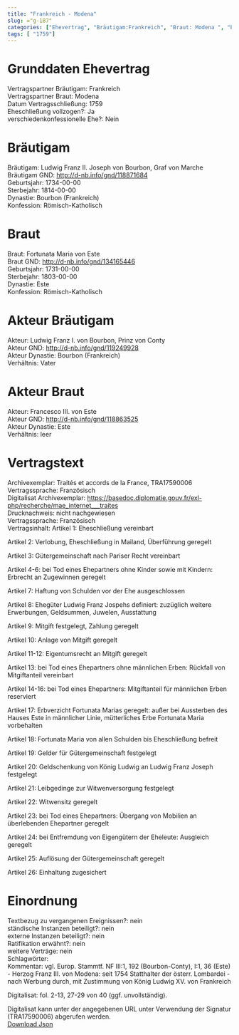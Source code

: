 ```yaml
---
title: "Frankreich - Modena"
slug: ="g-187"
categories: ["Ehevertrag", "Bräutigam:Frankreich", "Braut: Modena ", "Eheschließung vollzogen?:Ja", "verschiedenkonfessionelle Ehe?:Nein", "Dynastie Bräutigam:Bourbon (Frankreich)", "Akteur Bräutigam:Ludwig Franz I. von Bourbon, Prinz von Conty", "Akteur Braut:Francesco III. von Este", "Textbezug?:nein", "Ständisch?:nein", "Ratifikation?:nein", "Sonstiges?:nein", "Bräutigam:Frankreich", "Braut: Modena "]
tags: [ "1759"]
---
```

<!--more-->

# Grunddaten Ehevertrag

Vertragspartner Bräutigam: Frankreich<br>
Vertragspartner Braut: Modena <br>
Datum Vertragsschließung: 1759<br>
Eheschließung vollzogen?: Ja<br>
verschiedenkonfessionelle Ehe?: Nein<br>
# Bräutigam

Bräutigam: Ludwig Franz II. Joseph von Bourbon, Graf von Marche<br>
Bräutigam GND: http://d-nb.info/gnd/118871684<br>
Geburtsjahr: 1734-00-00<br>
Sterbejahr: 1814-00-00<br>
Dynastie: Bourbon (Frankreich)<br>
Konfession: Römisch-Katholisch<br>
# Braut

Braut: Fortunata Maria von Este<br>
Braut GND: http://d-nb.info/gnd/134165446<br>
Geburtsjahr: 1731-00-00<br>
Sterbejahr: 1803-00-00<br>
Dynastie: Este<br>
Konfession: Römisch-Katholisch<br>
# Akteur Bräutigam

Akteur: Ludwig Franz I. von Bourbon, Prinz von Conty<br>
Akteur GND: http://d-nb.info/gnd/119249928<br>
Akteur Dynastie: Bourbon (Frankreich)<br>
Verhältnis: Vater<br>
# Akteur Braut

Akteur: Francesco III. von Este<br>
Akteur GND: http://d-nb.info/gnd/118863525<br>
Akteur Dynastie: Este<br>
Verhältnis: leer<br>
# Vertragstext

Archivexemplar: Traités et accords de la France, TRA17590006<br>
Vertragssprache: Französisch<br>
Digitalisat Archivexemplar: https://basedoc.diplomatie.gouv.fr/exl-php/recherche/mae_internet___traites<br>
Drucknachweis: nicht nachgewiesen<br>
Vertragssprache: Französisch<br>
Vertragsinhalt: Artikel 1: Eheschließung vereinbart

Artikel 2: Verlobung, Eheschließung in Mailand, Überführung geregelt

Artikel 3: Gütergemeinschaft nach Pariser Recht vereinbart

Artikel 4-6: bei Tod eines Ehepartners ohne Kinder sowie mit Kindern: Erbrecht an Zugewinnen geregelt

Artikel 7: Haftung von Schulden vor der Ehe ausgeschlossen

Artikel 8: Ehegüter Ludwig Franz Jospehs definiert: zuzüglich weitere Erwerbungen, Geldsummen, Juwelen, Ausstattung

Artikel 9: Mitgift festgelegt, Zahlung geregelt

Artikel 10: Anlage von Mitgift geregelt

Artikel 11-12: Eigentumsrecht an Mitgift geregelt

Artikel 13: bei Tod eines Ehepartners ohne männlichen Erben: Rückfall von Mitgiftanteil vereinbart

Artikel 14-16: bei Tod eines Ehepartners: Mitgiftanteil für männlichen Erben reserviert

Artikel 17: Erbverzicht Fortunata Marias geregelt: außer bei Aussterben des Hauses Este in männlicher Linie, mütterliches Erbe Fortunata Maria vorbehalten

Artikel 18: Fortunata Maria von allen Schulden bis Eheschließung befreit

Artikel 19: Gelder für Gütergemeinschaft festgelegt

Artikel 20: Geldschenkung von König Ludwig an Ludwig Franz Joseph festgelegt

Artikel 21: Leibgedinge zur Witwenversorgung festgelegt

Artikel 22: Witwensitz geregelt

Artikel 23: bei Tod eines Ehepartners: Übergang von Mobilien an überlebenden Ehepartner geregelt

Artikel 24: bei Entfremdung von Eigengütern der Eheleute: Ausgleich geregelt

Artikel 25: Auflösung der Gütergemeinschaft geregelt

Artikel 26: Einhaltung zugesichert
<br>
# Einordnung

Textbezug zu vergangenen Ereignissen?: nein<br>
ständische Instanzen beteiligt?: nein<br>
externe Instanzen beteiligt?: nein<br>
Ratifikation erwähnt?: nein<br>
weitere Verträge: nein<br>
Schlagwörter: <br>
Kommentar: vgl. Europ. Stammtf. NF III:1, 192 (Bourbon-Conty), I:1, 36 (Este) - Herzog Franz III. von Modena: seit 1754 Statthalter der österr. Lombardei - nach Werbung durch, mit Zustimmung von König Ludwig XV. von Frankreich

Digitalisat: fol. 2-13, 27-29 von 40 (ggf. unvollständig).

Digitalisat kann unter der angegebenen URL unter Verwendung der Signatur (TRA17590006) abgerufen werden.<br>
[Download Json](/vertraege/vertrag-187.json)